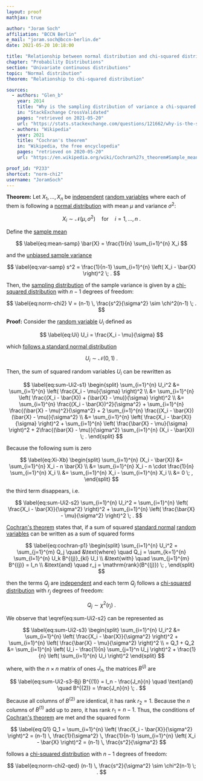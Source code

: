```yaml
---
layout: proof
mathjax: true

author: "Joram Soch"
affiliation: "BCCN Berlin"
e_mail: "joram.soch@bccn-berlin.de"
date: 2021-05-20 10:18:00

title: "Relationship between normal distribution and chi-squared distribution"
chapter: "Probability Distributions"
section: "Univariate continuous distributions"
topic: "Normal distribution"
theorem: "Relationship to chi-squared distribution"

sources:
  - authors: "Glen_b"
    year: 2014
    title: "Why is the sampling distribution of variance a chi-squared distribution?"
    in: "StackExchange CrossValidated"
    pages: "retrieved on 2021-05-20"
    url: "https://stats.stackexchange.com/questions/121662/why-is-the-sampling-distribution-of-variance-a-chi-squared-distribution"
  - authors: "Wikipedia"
    year: 2021
    title: "Cochran's theorem"
    in: "Wikipedia, the free encyclopedia"
    pages: "retrieved on 2020-05-20"
    url: "https://en.wikipedia.org/wiki/Cochran%27s_theorem#Sample_mean_and_sample_variance"

proof_id: "P233"
shortcut: "norm-chi2"
username: "JoramSoch"
---
```



**Theorem:** Let $X_1, \ldots, X_n$ be [independent](/D/ind) [random variables](/D/rvar) where each of them is following a [normal distribution](/D/norm) with mean $\mu$ and variance $\sigma^2$:

$$ \label{eq:norm}
X_i \sim \mathcal{N}(\mu, \sigma^2) \quad \text{for} \quad i = 1, \ldots, n \; .
$$

Define the [sample mean](/D/mean-samp)

$$ \label{eq:mean-samp}
\bar{X} = \frac{1}{n} \sum_{i=1}^{n} X_i
$$

and the [unbiased sample variance](/D/var-samp)

$$ \label{eq:var-samp}
s^2 = \frac{1}{n-1} \sum_{i=1}^{n} \left( X_i - \bar{X} \right)^2 \; .
$$

Then, the [sampling distribution](/D/dist-samp) of the sample variance is given by a [chi-squared distribution](/D/chi2) with $n-1$ degrees of freedom:

$$ \label{eq:norm-chi2}
V = (n-1) \, \frac{s^2}{\sigma^2} \sim \chi^2(n-1) \; .
$$


**Proof:** Consider the [random variable](/D/rvar) $U_i$ defined as

$$ \label{eq:Ui}
U_i = \frac{X_i - \mu}{\sigma}
$$

which [follows a standard normal distribution](/P/norm-snorm)

$$ \label{eq:norm-snorm}
U_i \sim \mathcal{N}(0,1) \; .
$$

Then, the sum of squared random variables $U_i$ can be rewritten as

$$ \label{eq:sum-Ui2-s1}
\begin{split}
\sum_{i=1}^{n} U_i^2 &= \sum_{i=1}^{n} \left( \frac{X_i - \mu}{\sigma} \right)^2 \\
&= \sum_{i=1}^{n} \left( \frac{(X_i - \bar{X}) + (\bar{X} - \mu)}{\sigma} \right)^2 \\
&= \sum_{i=1}^{n} \frac{(X_i - \bar{X})^2}{\sigma^2} + \sum_{i=1}^{n} \frac{(\bar{X} - \mu)^2}{\sigma^2} + 2 \sum_{i=1}^{n} \frac{(X_i - \bar{X})(\bar{X} - \mu)}{\sigma^2} \\
&= \sum_{i=1}^{n} \left( \frac{X_i - \bar{X}}{\sigma} \right)^2 + \sum_{i=1}^{n} \left( \frac{\bar{X} - \mu}{\sigma} \right)^2 + 2\frac{(\bar{X} - \mu)}{\sigma^2} \sum_{i=1}^{n} (X_i - \bar{X}) \; .
\end{split}
$$

Because the following sum is zero

$$ \label{eq:Xi-Xb}
\begin{split}
\sum_{i=1}^{n} (X_i - \bar{X}) &= \sum_{i=1}^{n} X_i - n \bar{X} \\
&= \sum_{i=1}^{n} X_i - n \cdot \frac{1}{n} \sum_{i=1}^{n} X_i \\
&= \sum_{i=1}^{n} X_i - \sum_{i=1}^{n} X_i \\
&= 0 \; ,
\end{split}
$$

the third term disappears, i.e.

$$ \label{eq:sum-Ui2-s2}
\sum_{i=1}^{n} U_i^2 = \sum_{i=1}^{n} \left( \frac{X_i - \bar{X}}{\sigma^2} \right)^2 + \sum_{i=1}^{n} \left( \frac{\bar{X} - \mu}{\sigma^2} \right)^2 \; .
$$

[Cochran's theorem](/P/snorm-cochran) states that, if a sum of squared [standard normal](/D/snorm) [random variables](/D/rvar) can be written as a sum of squared forms

$$ \label{eq:cochran-p1}
\begin{split}
\sum_{i=1}^{n} U_i^2 = \sum_{j=1}^{m} Q_j \quad &\text{where} \quad Q_j = \sum_{k=1}^{n} \sum_{l=1}^{n} U_k B^{(j)}_{kl} U_l \\
&\text{with} \quad \sum_{j=1}^{m} B^{(j)} = I_n \\
&\text{and} \quad r_j = \mathrm{rank}(B^{(j)}) \; ,
\end{split}
$$

then the terms $Q_j$ are [independent](/D/ind) and each term $Q_j$ follows a [chi-squared distribution](/D/chi2) with $r_j$ degrees of freedom:

$$ \label{eq:cochran-p2}
Q_j \sim \chi^2(r_j) \; .
$$

We observe that \eqref{eq:sum-Ui2-s2} can be represented as

$$ \label{eq:sum-Ui2-s3}
\begin{split}
\sum_{i=1}^{n} U_i^2 &= \sum_{i=1}^{n} \left( \frac{X_i - \bar{X}}{\sigma^2} \right)^2 + \sum_{i=1}^{n} \left( \frac{\bar{X} - \mu}{\sigma^2} \right)^2 \\
= Q_1 + Q_2 &= \sum_{i=1}^{n} \left( U_i - \frac{1}{n} \sum_{j=1}^n U_j \right)^2 + \frac{1}{n} \left( \sum_{i=1}^{n} U_i \right)^2
\end{split}
$$

where, with the $n \times n$ matrix of ones $J_n$, the matrices $B^{(j)}$ are

$$ \label{eq:sum-Ui2-s3-Bj}
B^{(1)} = I_n - \frac{J_n}{n} \quad \text{and} \quad B^{(2)} = \frac{J_n}{n} \; .
$$

Because all columns of $B^{(2)}$ are identical, it has rank $r_2 = 1$. Because the $n$ columns of $B^{(1)}$ add up to zero, it has rank $r_1 = n-1$. Thus, the conditions of [Cochran's theorem](/P/snorm-cochran) are met and the squared form

$$ \label{eq:Q1}
Q_1 = \sum_{i=1}^{n} \left( \frac{X_i - \bar{X}}{\sigma^2} \right)^2 = (n-1) \, \frac{1}{\sigma^2} \, \frac{1}{n-1} \sum_{i=1}^{n} \left( X_i - \bar{X} \right)^2 = (n-1) \, \frac{s^2}{\sigma^2}
$$

follows a [chi-squared distribution](/D/chi2) with $n-1$ degrees of freedom:

$$ \label{eq:norm-chi2-qed}
(n-1) \, \frac{s^2}{\sigma^2} \sim \chi^2(n-1) \; .
$$
